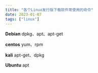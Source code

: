 ```yaml
---
title: "各个Linux发行版下载软件常使用的命令"
date: 2023-01-07
tags: ["linux"]
---
```


**Debian** dpkg、apt、apt-get

**centos** yum、rpm

**kali** apt-get、dpkg

**Ubuntu** apt
